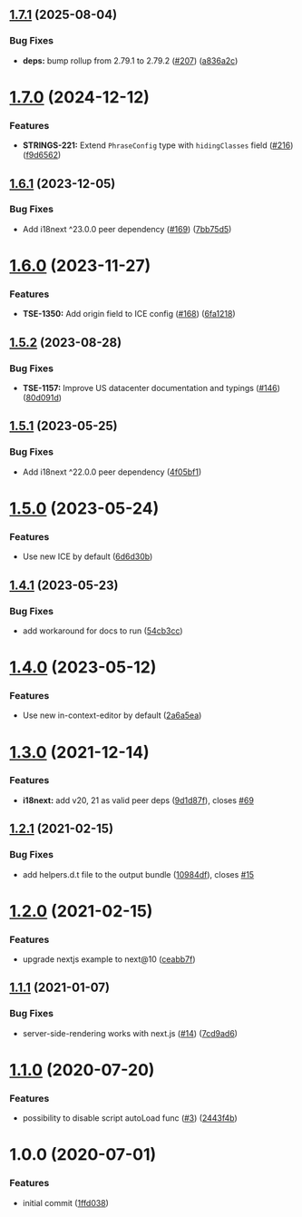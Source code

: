 ## [1.7.1](https://github.com/phrase/i18next-phrase-in-context-editor-post-processor/compare/v1.7.0...v1.7.1) (2025-08-04)


### Bug Fixes

* **deps:** bump rollup from 2.79.1 to 2.79.2 ([#207](https://github.com/phrase/i18next-phrase-in-context-editor-post-processor/issues/207)) ([a836a2c](https://github.com/phrase/i18next-phrase-in-context-editor-post-processor/commit/a836a2c0c80757cbbe3b60b244d8328a17ad361b))

# [1.7.0](https://github.com/phrase/i18next-phrase-in-context-editor-post-processor/compare/v1.6.1...v1.7.0) (2024-12-12)


### Features

* **STRINGS-221:** Extend `PhraseConfig` type with `hidingClasses` field ([#216](https://github.com/phrase/i18next-phrase-in-context-editor-post-processor/issues/216)) ([f9d6562](https://github.com/phrase/i18next-phrase-in-context-editor-post-processor/commit/f9d6562d1d97c750cd4b0956bef857bd45b1d4b5))

## [1.6.1](https://github.com/phrase/i18next-phrase-in-context-editor-post-processor/compare/v1.6.0...v1.6.1) (2023-12-05)


### Bug Fixes

* Add i18next ^23.0.0 peer dependency ([#169](https://github.com/phrase/i18next-phrase-in-context-editor-post-processor/issues/169)) ([7bb75d5](https://github.com/phrase/i18next-phrase-in-context-editor-post-processor/commit/7bb75d58c89339feaf490256439a9c2d7745208f))

# [1.6.0](https://github.com/phrase/i18next-phrase-in-context-editor-post-processor/compare/v1.5.2...v1.6.0) (2023-11-27)


### Features

* **TSE-1350:** Add origin field to ICE config ([#168](https://github.com/phrase/i18next-phrase-in-context-editor-post-processor/issues/168)) ([6fa1218](https://github.com/phrase/i18next-phrase-in-context-editor-post-processor/commit/6fa12185a7e3140085b7781bbe92af3b4d379deb))

## [1.5.2](https://github.com/phrase/i18next-phrase-in-context-editor-post-processor/compare/v1.5.1...v1.5.2) (2023-08-28)


### Bug Fixes

* **TSE-1157:** Improve US datacenter documentation and typings ([#146](https://github.com/phrase/i18next-phrase-in-context-editor-post-processor/issues/146)) ([80d091d](https://github.com/phrase/i18next-phrase-in-context-editor-post-processor/commit/80d091d8eaf3cea9feea4ce33017ffdd0f4d2e5a))

## [1.5.1](https://github.com/phrase/i18next-phrase-in-context-editor-post-processor/compare/v1.5.0...v1.5.1) (2023-05-25)


### Bug Fixes

* Add i18next ^22.0.0 peer dependency ([4f05bf1](https://github.com/phrase/i18next-phrase-in-context-editor-post-processor/commit/4f05bf1690ddb7ef215af89d036ba779425ed24f))

# [1.5.0](https://github.com/phrase/i18next-phrase-in-context-editor-post-processor/compare/v1.4.1...v1.5.0) (2023-05-24)


### Features

* Use new ICE by default ([6d6d30b](https://github.com/phrase/i18next-phrase-in-context-editor-post-processor/commit/6d6d30bc13f791da3e141fa0e51ad9ad5f454919))

## [1.4.1](https://github.com/phrase/i18next-phrase-in-context-editor-post-processor/compare/v1.4.0...v1.4.1) (2023-05-23)


### Bug Fixes

* add workaround for docs to run ([54cb3cc](https://github.com/phrase/i18next-phrase-in-context-editor-post-processor/commit/54cb3cced8ce52a5445853c4fcf0a42d8f6daf15))

# [1.4.0](https://github.com/phrase/i18next-phrase-in-context-editor-post-processor/compare/v1.3.0...v1.4.0) (2023-05-12)


### Features

* Use new in-context-editor by default ([2a6a5ea](https://github.com/phrase/i18next-phrase-in-context-editor-post-processor/commit/2a6a5ea3c7aa041f14ead3e8f89c94a110cddc5c))

# [1.3.0](https://github.com/phrase/i18next-phrase-in-context-editor-post-processor/compare/v1.2.1...v1.3.0) (2021-12-14)


### Features

* **i18next:** add v20, 21 as valid peer deps ([9d1d87f](https://github.com/phrase/i18next-phrase-in-context-editor-post-processor/commit/9d1d87fc4adfda8596bcb291caf3bf68af7317f2)), closes [#69](https://github.com/phrase/i18next-phrase-in-context-editor-post-processor/issues/69)

## [1.2.1](https://github.com/phrase/i18next-phrase-in-context-editor-post-processor/compare/v1.2.0...v1.2.1) (2021-02-15)


### Bug Fixes

* add helpers.d.t file to the output bundle ([10984df](https://github.com/phrase/i18next-phrase-in-context-editor-post-processor/commit/10984dfaca3b24dd92e5c523749e524bcb843edd)), closes [#15](https://github.com/phrase/i18next-phrase-in-context-editor-post-processor/issues/15)

# [1.2.0](https://github.com/phrase/i18next-phrase-in-context-editor-post-processor/compare/v1.1.1...v1.2.0) (2021-02-15)


### Features

* upgrade nextjs example to next@10 ([ceabb7f](https://github.com/phrase/i18next-phrase-in-context-editor-post-processor/commit/ceabb7f314bf2b4fcf882fe03f28400fcc5f8c9e))

## [1.1.1](https://github.com/phrase/i18next-phrase-in-context-editor-post-processor/compare/v1.1.0...v1.1.1) (2021-01-07)


### Bug Fixes

* server-side-rendering works with next.js ([#14](https://github.com/phrase/i18next-phrase-in-context-editor-post-processor/issues/14)) ([7cd9ad6](https://github.com/phrase/i18next-phrase-in-context-editor-post-processor/commit/7cd9ad6136d0bb9a517a64e7677e2c870dfece25))

# [1.1.0](https://github.com/phrase/i18next-phrase-in-context-editor-post-processor/compare/v1.0.0...v1.1.0) (2020-07-20)


### Features

* possibility to disable script autoLoad func ([#3](https://github.com/phrase/i18next-phrase-in-context-editor-post-processor/issues/3)) ([2443f4b](https://github.com/phrase/i18next-phrase-in-context-editor-post-processor/commit/2443f4bb904a03e710ebec5b268a74f95e27e090))

# 1.0.0 (2020-07-01)


### Features

* initial commit ([1ffd038](https://github.com/phrase/i18next-phrase-in-context-editor-post-processor/commit/1ffd03891067d3c3e97d80827d1548d45ef022be))
